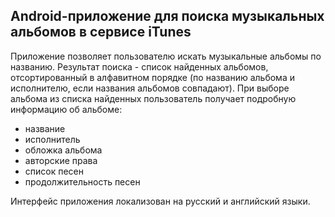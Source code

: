 ## Android-приложение для поиска музыкальных альбомов в сервисе iTunes

Приложение позволяет пользователю искать музыкальные альбомы по названию. Результат поиска - список найденных альбомов, 
отсортированный в алфавитном порядке (по названию альбома и исполнителю, если названия альбомов совпадают). При выборе 
альбома из списка найденных пользователь получает подробную информацию об альбоме:
- название
- исполнитель
- обложка альбома
- авторские права
- список песен
- продолжительность песен

Интерфейс приложения локализован на русский и английский языки.
